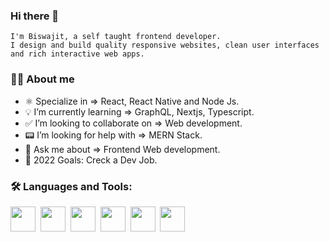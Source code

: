### Hi there 👋

```
I'm Biswajit, a self taught frontend developer.
I design and build quality responsive websites, clean user interfaces and rich interactive web apps.
```


### 👨‍💻 About me

- ⚛️ Specialize in => React, React Native and Node Js.
- 💡 I’m currently learning => GraphQL, Nextjs, Typescript.
- ✅ I’m looking to collaborate on => Web development.
- 📟 I’m looking for help with => MERN Stack.
- 💬 Ask me about => Frontend Web development.
- 🎯 2022 Goals: Creck a Dev Job.


###  🛠 Languages and Tools:

<span><img src="https://cdn.jsdelivr.net/gh/devicons/devicon@latest/icons/react/react-original.svg" width="40px"></span>&nbsp;
<span><img src="https://cdn.jsdelivr.net/gh/devicons/devicon@latest/icons/redux/redux-original.svg" width="40px"></span>&nbsp;
<span><img src="https://cdn.jsdelivr.net/gh/devicons/devicon@latest/icons/html5/html5-plain.svg" width="40px"></span>&nbsp;
<span><img src="https://cdn.jsdelivr.net/gh/devicons/devicon@latest/icons/css3/css3-plain.svg" width="40px"></span>&nbsp;
<span><img src="https://cdn.jsdelivr.net/gh/devicons/devicon@latest/icons/sass/sass-original.svg" width="40px"></span>&nbsp;
<span><img src="https://cdn.jsdelivr.net/gh/devicons/devicon@latest/icons/javascript/javascript-original.svg" width="40px"></span>&nbsp;


